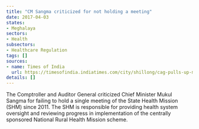 ```yaml
---
title: "CM Sangma criticized for not holding a meeting"
date: 2017-04-03
states:
- Meghalaya
sectors:
- Health
subsectors:
- Healthcare Regulation
tags: []
sources:
- name: Times of India
  url: https://timesofindia.indiatimes.com/city/shillong/cag-pulls-up-meghalaya-cm-for-failing-to-convene-shs-meeting/articleshow/57970271.cms
details: []
---
```


The Comptroller and Auditor General criticized Chief Minister Mukul Sangma for failing to hold a single meeting of the State Health Mission (SHM) since 2011. The SHM is responsible for providing health system oversight and reviewing progress in implementation of the centrally sponsored National Rural Health Mission scheme.
